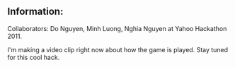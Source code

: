 Information:
-------------

Collaborators: Do Nguyen, Minh Luong, Nghia Nguyen at Yahoo Hackathon 2011.

I'm making a video clip right now about how the game is played. Stay tuned for
this cool hack.
